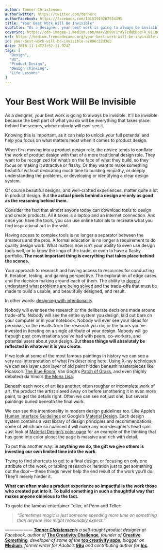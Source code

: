 ```yaml
---
author: Tanner Christensen
authorTwitter: https://twitter.com/tannerc
authorFacebook: https://facebook.com/10152919267934495
title: "Your Best Work Will Be Invisible"
subTitle: "As a designer, your best work is going to always be invisible. It’ll be invisible because the best part of what you do will be everything..."
coverSrc: https://cdn-images-1.medium.com/max/2000/1*aV7cdUbRozTk_81CQd6ogg.png
url: https://medium.freecodecamp.org/your-best-work-will-be-invisible-a7896c28d3eb
id: your-best-work-will-be-invisible-a7896c28d3eb
date: 2016-11-14T21:52:11.924Z
tags: [
  "Design",
  "UX",
  "Product Design",
  "Design Thinking",
  "Life Lessons"
]
---
```

# Your Best Work Will Be Invisible

As a designer, your best work is going to always be invisible. It’ll be invisible because the best part of what you do will be everything that takes place behind the scenes, where nobody will ever see it.

Knowing this is important, as it can help to unlock your full potential and help you focus on what matters most when it comes to product design.

When first moving into a product design role, the novice tends to conflate the work of product design with that of a more traditional design role. They want to be recognized for what’s on the face of what they build, so they focus on making it attractive or flashy. Or they want to make something beautiful without dedicating much time to building empathy, or deeply understanding the problems, or developing or identifying a clear design system.

Of course beautiful designs, and well-crafted experiences, matter quite a lot in product design. But **the actual pixels behind a design are only as good as the reasoning behind them.**

Consider the fact that almost anyone today can download tools to design and create products. All it takes is a laptop and an internet connection. And once you have the tools, you can use online tutorials to recreate what you find inspirational out in the wild.

Having access to complex tools is no longer a separator between the amateurs and the pros. A formal education is no longer a requirement to do quality design work. What matters now isn’t your ability to even use design tools well, or to know the lingo of the trade, or even to have a flashy portfolio. **The most important thing is everything that takes place behind the scenes.**

Your approach to research and having access to resources for conducting it. Iteration, testing, and gaining perspective. The exploration of edge cases, and the decision making around each of them. The ability to [deeply understand what problems are being solved](https://medium.freecodecamp.com/the-big-problem-with-design-inspiration-cf98dd2886ce#.tvjx24owp) and the trade-offs that must be made to build a usable, and beautifully designed, end result.

In other words: [designing with intentionality](https://medium.com/facebook-design/peek-inside-a-facebook-design-critique-c4833efda26e#.kuq6h4o9k).

Nobody will ever see the research or the deliberate decisions made around trade-offs. Nobody will see the entire system you design, laid out bare on your computer or in your notebook. Nobody will ever see your ideas for personas, or the results from the research you do, or the hours you’ve invested in iterating on a single attribute of your design. Nobody will go through past conversations you’ve had with peers, co-workers, and potential users about your design. But **these things will absolutely be reflected in whatever it is you create.**

If we look at some of the most famous paintings in history we can see a very real interpretation of what I’m describing here. Using X-ray techniques we can see layer upon layer of old paint hidden beneath masterpieces like Picasso’s [The Blue Room](http://www.bbc.com/news/entertainment-arts-27884323), Van Gogh’s [Patch of Grass](https://www.theguardian.com/artanddesign/2008/jul/31/2), and even (highly debated) da Vinci’s [the Mona Lisa](http://www.bbc.com/news/entertainment-arts-35031997).

Beneath each work of art lies another, often rougher or incomplete work of art, the product the artist slaved away on before smothering it in even more paint, to get the details right. Often we can see not just one, but several paintings buried beneath the final work.

We can see this intentionality in modern design guidelines too. Like Apple’s [Human Interface Guidelines](https://developer.apple.com/ios/human-interface-guidelines/) or Google’s [Material Design](https://material.google.com/). Each design system contains a vast library of design principles and recommendations, some of which are so nuanced it will make any non-designer’s head spin. Just look at [Material Design’s color page](https://material.google.com/style/color.html#color-color-palette) for an example of the thinking that has gone into color alone; the page is massive and rich with detail.

To put this another way: **in anything we do, the gift we give others is investing our own limited time into the work.**

Trying to find shortcuts to get to a final design, or focusing on only one attribute of the work, or tabling research or iteration just to get something out the door — these things never help the end result of the work you’ll do. They’ll merely hinder it.

**What can often make a product experience so impactful is the work those who created put into it. To build something in such a thoughtful way that makes anyone oblivious to the fact.**

To quote the famous entertainer Teller, of Penn and Teller:

> _“Sometimes magic is just someone spending more time on something than anyone else might reasonably expect.”_

_— — — — — —_ [**_Tanner Christensen_**](http://tannerc.com)_is a self-taught product designer at Facebook, author of_ [**The Creativity Challenge**](http://creativitychallengebook.com/)_, founder of_ [**Creative Something**](http://creativesomething.net/)_, developer of some of the_ [**top creativity apps**](https://itunes.apple.com/us/developer/tanner-christensen/id421646590)_, blogger on_ [**Medium**](https://medium.com/@tannerc)_, former writer for Adobe’s_ [**99u**](http://99u.com/) _and contributing author for_ [**Inc**](http://www.inc.com/author/tanner-christensen).








